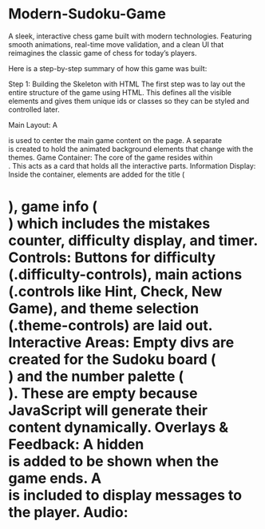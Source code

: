 # Modern-Sudoku-Game
A sleek, interactive chess game built with modern technologies. Featuring smooth animations, real-time move validation, and a clean UI that reimagines the classic game of chess for today’s players.

Here is a step-by-step summary of how this game was built:

Step 1: Building the Skeleton with HTML
The first step was to lay out the entire structure of the game using HTML. This defines all the visible elements and gives them unique ids or classes so they can be styled and controlled later.

Main Layout: A <div class="page-wrapper"> is used to center the main game content on the page. A separate <div class="background-container"> is created to hold the animated background elements that change with the themes.
Game Container: The core of the game resides within <div class="game-container">. This acts as a card that holds all the interactive parts.
Information Display: Inside the container, elements are added for the title (<h1>), game info (<div class="game-info">) which includes the mistakes counter, difficulty display, and timer.
Controls: Buttons for difficulty (.difficulty-controls), main actions (.controls like Hint, Check, New Game), and theme selection (.theme-controls) are laid out.
Interactive Areas: Empty divs are created for the Sudoku board (<div id="sudoku-board">) and the number palette (<div id="number-palette">). These are empty because JavaScript will generate their content dynamically.
Overlays & Feedback: A hidden <div id="game-over-overlay"> is added to be shown when the game ends. A <div id="message-area"> is included to display messages to the player.
Audio: <audio> tags are added for sound effects and background music, each with an id to be controlled by the script.
Step 2: Adding Style and Personality with CSS
With the structure in place, the next step was to bring the game to life visually using CSS. A key strategy here is the heavy use of CSS variables, which makes theming incredibly efficient.

CSS Variables for Theming: The :root or body selector defines a default set of variables for colors, backgrounds, and fonts (e.g., --bg-gradient-start, --cell-border-color).
Theme Definitions: Each theme (e.g., body.theme-forest, body.theme-matrix) is just a small block of CSS that overrides these default variables with its own set of colors. This is how the entire look and feel can change so dramatically with a single class change on the <body> tag.
Board Layout: The 9x9 grid is created using display: grid. The thicker borders between the 3x3 sub-grids are cleverly applied using :nth-child selectors on the cells.
Cell States: Different classes are styled to give the player visual feedback:
.pre-filled: For the initial puzzle numbers.
.user-filled: For numbers the player enters.
.selected: To highlight the active cell with a pulse animation.
.incorrect: To show a mistake with a red background and a shake animation.
Animations: @keyframes are defined for various effects like pulse, shake, pop-in (for new numbers), and the animated backgrounds (float, matrix-rain). These animations are then attached to the relevant CSS classes.
Responsive Design: The board's size is set using vmin units (width: 90vmin), which allows it to scale gracefully based on the smaller of the screen's width or height, ensuring it looks good on both desktop and mobile devices.
Step 3: Implementing the Brains with JavaScript
The final and most complex step was to write the JavaScript code that handles all the game's logic and interactivity.

Initialization (initializeGame): This is the master function that starts or restarts the game. It:

Selects a random puzzle from the puzzles object based on the chosen difficulty.
Sets up the boardState (the current grid) and solutionState arrays.
Resets all game state variables like wrongAttempts, hintCount, and isGameOver.
Calls renderBoard() and renderPalette() to build the UI.
Starts the timer.
Dynamic Rendering (renderBoard, renderPalette):

renderBoard loops 81 times, creating a <div> for each cell, setting its initial value (if any), and attaching a click event listener to empty cells.
renderPalette creates the number buttons (1-9 and 'X') and attaches listeners to them.
Player Input and Validation (handleCellClick, handlePaletteClick, placeNumber):

The handle...Click functions manage which cell and number are currently selected.
When a number is to be placed, placeNumber is called. This is a critical function that:
Checks for conflicts (row, column, 3x3 box) using the findConflictIndices helper function.
If there's a conflict, it increments wrongAttempts, shows an error message, and checks if the game is over.
If the move is valid, it updates the boardState array and the cell's display.
It then checks if the placed number is correct against the solutionState. If it is, the cell is "locked" by changing its style and removing its click listener.
Finally, it deselects the number from the palette.
Game State Management:

Mistakes & Game Over: The wrongAttempts variable is tracked. The handleGameOver function is called when this count reaches 5 or when the timer runs out. It shows the "Game Finished" overlay and disables game controls.
Persistence: The chosen theme is saved to localStorage, so the player's preference is remembered the next time they visit
